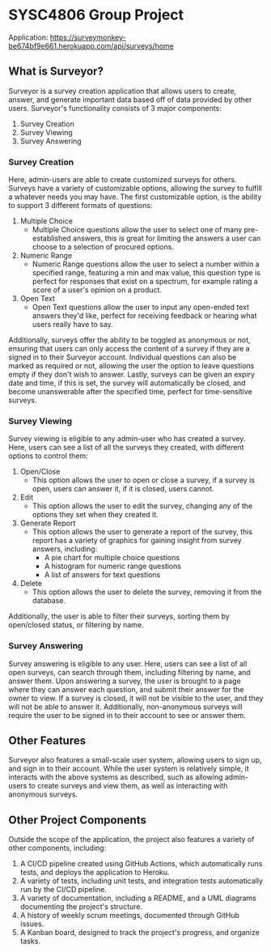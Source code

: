# SYSC4806 Group Project
Application: https://surveymonkey-be674bf9e661.herokuapp.com/api/surveys/home
## What is Surveyor?

Surveyor is a survey creation application that allows users to create, answer, and generate important data based off 
of data provided by other users. Surveyor's functionality consists of 3 major components:

1. Survey Creation
2. Survey Viewing
3. Survey Answering

### Survey Creation
Here, admin-users are able to create customized surveys for others.  Surveys have a variety of customizable options, allowing 
the survey to fulfill a whatever needs you may have.  The first customizable option, is the ability to support 3 different
formats of questions:
1. Multiple Choice
    - Multiple Choice questions allow the user to select one of many pre-established answers, this is great for limiting the answers a user can choose to a selection of procured options.
2. Numeric Range
    - Numeric Range questions allow the user to select a number within a specified range, featuring a min and max value, this question type is perfect for responses that exist on a spectrum, for example rating a score of a user's opinion on a product.
3. Open Text
    - Open Text questions allow the user to input any open-ended text answers they'd like, perfect for receiving feedback or hearing what users really have to say.

Additionally, surveys offer the ability to be toggled as anonymous or not, ensuring that users can only access the content of a survey
if they are a signed in to their Surveyor account.  Individual questions can also be marked as required or not, allowing the user the
option to leave questions empty if they don't wish to answer.  Lastly, surveys can be given an expiry date and time, if this is set, 
the survey will automatically be closed, and become unanswerable after the specified time, perfect for time-sensitive surveys.
### Survey Viewing
Survey viewing is eligible to any admin-user who has created a survey.  Here, users can see a list of all the surveys they created,
with different options to control them:
1. Open/Close
    - This option allows the user to open or close a survey, if a survey is open, users can answer it, if it is closed, users cannot.
2. Edit
    - This option allows the user to edit the survey, changing any of the options they set when they created it.
3. Generate Report
    - This option allows the user to generate a report of the survey, this report has a variety of graphics for gaining insight from survey answers, including:
      - A pie chart for multiple choice questions
      - A histogram for numeric range questions
      - A list of answers for text questions
4. Delete
    - This option allows the user to delete the survey, removing it from the database.
   
Additionally, the user is able to filter their surveys, sorting them by open/closed status, or filtering by name.
### Survey Answering
Survey answering is eligible to any user.  Here, users can see a list of all open surveys, can search through them, including filtering
by name, and answer them.  Upon answering a survey, the user is brought to a page where they can answer each question, and submit their
answer for the owner to view.  If a survey is closed, it will not be visible to the user, and they will not be able to answer it.  Additionally, 
non-anonymous surveys will require the user to be signed in to their account to see or answer them.  

## Other Features
Surveyor also features a small-scale user system, allowing users to sign up, and sign in to their account.  While the user system is
relatively simple, it interacts with the above systems as described, such as allowing admin-users to create surveys and view them, 
as well as interacting with anonymous surveys.

## Other Project Components
Outside the scope of the application, the project also features a variety of other components, including:
1. A CI/CD pipeline created using GitHub Actions, which automatically runs tests, and deploys the application to Heroku.
2. A variety of tests, including unit tests, and integration tests automatically run by the CI/CD pipeline.
3. A variety of documentation, including a README, and a UML diagrams documenting the project's structure.
4. A history of weekly scrum meetings, documented through GitHub issues.
5. A Kanban board, designed to track the project's progress, and organize tasks.

